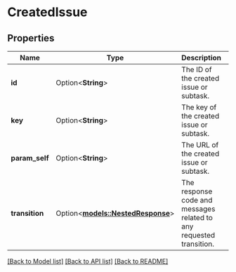 # CreatedIssue

## Properties

Name | Type | Description | Notes
------------ | ------------- | ------------- | -------------
**id** | Option<**String**> | The ID of the created issue or subtask. | [optional][readonly]
**key** | Option<**String**> | The key of the created issue or subtask. | [optional][readonly]
**param_self** | Option<**String**> | The URL of the created issue or subtask. | [optional][readonly]
**transition** | Option<[**models::NestedResponse**](NestedResponse.md)> | The response code and messages related to any requested transition. | [optional][readonly]

[[Back to Model list]](../README.md#documentation-for-models) [[Back to API list]](../README.md#documentation-for-api-endpoints) [[Back to README]](../README.md)


